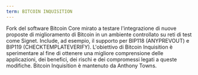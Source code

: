```yaml
---
term: BITCOIN INQUISITION
---
```


Fork del software Bitcoin Core mirato a testare l'integrazione di nuove proposte di miglioramento di Bitcoin in un ambiente controllato su reti di test come Signet. Include, ad esempio, il supporto per BIP118 (ANYPREVOUT) e BIP119 (CHECKTEMPLATEVERIFY). L'obiettivo di Bitcoin Inquisition è sperimentare al fine di ottenere una migliore comprensione delle applicazioni, dei benefici, dei rischi e dei compromessi legati a queste modifiche. Bitcoin Inquisition è mantenuto da Anthony Towns.